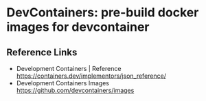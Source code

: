 # DevContainers: pre-build docker images for devcontainer

## Reference Links

* Development Containers | Reference  
  https://containers.dev/implementors/json_reference/
* Development Containers Images  
  https://github.com/devcontainers/images
